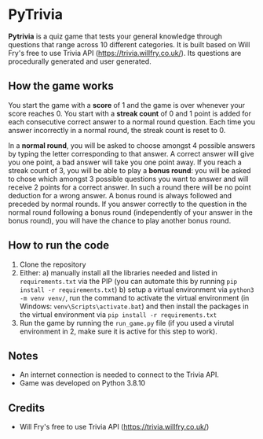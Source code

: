 # PyTrivia

**Pytrivia** is a quiz game that tests your general knowledge through questions that range across 10 different 
categories. It is built based on Will Fry's free to use Trivia API (https://trivia.willfry.co.uk/). Its questions are 
procedurally generated and user generated. 


## How the game works

You start the game with a **score** of 1 and the game is over whenever your score reaches 0. You start with a **streak 
count** of 0 and 1 point is added for each consecutive correct answer to a normal round question. 
Each time you answer incorrectly in a normal round, the streak count is reset to 0. 

In a **normal round**, you will be asked to choose amongst 4 possible answers by typing the letter corresponding to that 
answer. A correct answer will give you one point, a bad answer will take you one point away.
If you reach a streak count of 3, you will be able to play a **bonus round**: you will be asked to chose which amongst
3 possible questions you want to answer and will receive 2 points for a correct answer. In such a round there will be 
no point deduction for a wrong answer. A bonus round is always followed and preceded by normal rounds.
If you answer correctly to the question in the normal round following a bonus round (independently of your answer in the
bonus round), you will have the chance to play another bonus round.


## How to run the code

1. Clone the repository
2. Either:
    a) manually install all the libraries needed and listed in ``requirements.txt`` via the PIP (you can automate 
    this by running ``pip install -r requirements.txt``) 
    b) setup a virtual environment via `python3 -m venv venv/`, run the command to activate the virtual environment
     (in Windows: `venv\Scripts\activate.bat`) and then install the packages in the virtual environment via 
     ``pip install -r requirements.txt``
3. Run the game by running the ``run_game.py`` file (if you used a virutal environment in 2, make sure it is active 
for this step to work).


## Notes

- An internet connection is needed to connect to the Trivia API.
- Game was developed on Python 3.8.10


## Credits

- Will Fry's free to use Trivia API (https://trivia.willfry.co.uk/)